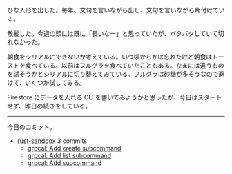 ひな人形を出した。毎年、文句を言いながら出し、文句を言いながら片付けている。

散髪した。今週の頭には既に「長いなー」と思っていたが、バタバタしていて切れなかった。

朝食をシリアルにできないか考えている。いつ頃からかは忘れたけど朝食はトーストを食べている。以前はフルグラを食べていたこともある。たまには違うものを試そうかとシリアルに切り替えてみている。フルグラは砂糖が多そうなので避けて、いくつか試してみる。

Firestore にデータを入れる CLI を書いてみようかと思ったが、今日はスタートせず、昨日の続きをしている。

---

今日のコミット。

- [rust-sandbox](https://github.com/bouzuya/rust-sandbox) 3 commits
  - [grpcal: Add create subcommand](https://github.com/bouzuya/rust-sandbox/commit/053b372d8b5b59a5a8fd298fd0558c7478cd946d)
  - [grpcal: Add list subcommand](https://github.com/bouzuya/rust-sandbox/commit/6fed41cd52e8dbeafe1dbca372db4a26afaf99c7)
  - [grpcal: Add subcommand](https://github.com/bouzuya/rust-sandbox/commit/dc2d5d4ae419b517357f46f63c4b0c165d72f259)

